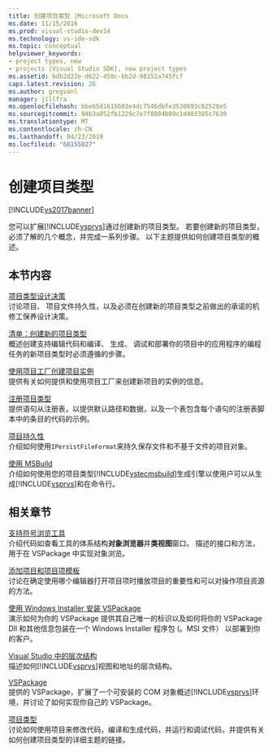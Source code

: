 ```yaml
---
title: 创建项目类型 |Microsoft Docs
ms.date: 11/15/2016
ms.prod: visual-studio-dev14
ms.technology: vs-ide-sdk
ms.topic: conceptual
helpviewer_keywords:
- project types, new
- projects [Visual Studio SDK], new project types
ms.assetid: bdb2d22e-d622-450c-bb2d-98152a745fcf
caps.latest.revision: 26
ms.author: gregvanl
manager: jillfra
ms.openlocfilehash: bbe65d1615603e4dc7546dbfe3530093c62528e5
ms.sourcegitcommit: 94b3a052fb1229c7e7f8804b09c1d403385c7630
ms.translationtype: MT
ms.contentlocale: zh-CN
ms.lasthandoff: 04/23/2019
ms.locfileid: "68155027"
---
```

# <a name="creating-project-types"></a>创建项目类型
[!INCLUDE[vs2017banner](../../includes/vs2017banner.md)]

您可以扩展[!INCLUDE[vsprvs](../../includes/vsprvs-md.md)]通过创建新的项目类型。 若要创建新的项目类型，必须了解的几个概念，并完成一系列步骤。 以下主题提供如何创建项目类型的概述。  
  
## <a name="in-this-section"></a>本节内容  
 [项目类型设计决策](../../extensibility/internals/project-type-design-decisions.md)  
 讨论项目、 项目文件持久性，以及必须在创建新的项目类型之前做出的承诺的机修工保养设计决策。  
  
 [清单：创建新的项目类型](../../extensibility/internals/checklist-creating-new-project-types.md)  
 概述创建支持编辑代码和编译、 生成、 调试和部署你的项目中的应用程序的编程任务的新项目类型时必须遵循的步骤。  
  
 [使用项目工厂创建项目实例](../../extensibility/internals/creating-project-instances-by-using-project-factories.md)  
 提供有关如何提供和使用项目工厂来创建新项目的实例的信息。  
  
 [注册项目类型](../../extensibility/internals/registering-a-project-type.md)  
 提供语句从注册表，以提供默认路径和数据，以及一个表包含每个语句的注册表脚本中的条目的代码的示例。  
  
 [项目持久性](../../extensibility/internals/project-persistence.md)  
 介绍如何使用`IPersistFileFormat`来持久保存文件和不基于文件的项目对象。  
  
 [使用 MSBuild](../../extensibility/internals/using-msbuild.md)  
 介绍如何使用您的项目类型[!INCLUDE[vstecmsbuild](../../includes/vstecmsbuild-md.md)]生成引擎以使用户可以从生成[!INCLUDE[vsprvs](../../includes/vsprvs-md.md)]和在命令行。  
  
## <a name="related-sections"></a>相关章节  
 [支持符号浏览工具](../../extensibility/internals/supporting-symbol-browsing-tools.md)  
 介绍代码如查看工具的体系结构**对象浏览器**并**类视图**窗口。 描述的接口和方法，用于在 VSPackage 中实现对象浏览。  
  
 [添加项目和项目项模板](../../extensibility/internals/adding-project-and-project-item-templates.md)  
 讨论在确定使用哪个编辑器打开项目项时播放项目的重要性和可以对操作项目资源的方法。  
  
 [使用 Windows Installer 安装 VSPackage](../../extensibility/internals/installing-vspackages-with-windows-installer.md)  
 演示如何为你的 VSPackage 提供其自己唯一的标识以及如何将你的 VSPackage Dll 和其他信息包装在一个 Windows Installer 程序包 (。MSI 文件） 以部署到你的客户。  
  
 [Visual Studio 中的层次结构](../../extensibility/internals/hierarchies-in-visual-studio.md)  
 描述如何[!INCLUDE[vsprvs](../../includes/vsprvs-md.md)]视图和地址的层次结构。  
  
 [VSPackage](../../extensibility/internals/vspackages.md)  
 提供的 VSPackage，扩展了一个可安装的 COM 对象概述[!INCLUDE[vsprvs](../../includes/vsprvs-md.md)]环境，并讨论了如何实现你自己的 VSPackage。  
  
 [项目类型](../../extensibility/internals/project-types.md)  
 讨论如何使用项目来修改代码，编译和生成代码，并运行和调试代码，并提供有关如何创建项目类型的详细主题的链接。
